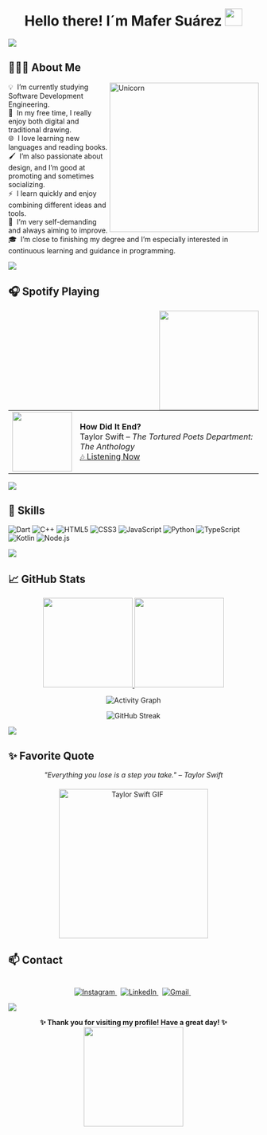 <h1 align="center">Hello there! I´m Mafer Suárez <img src="https://media.giphy.com/media/hvRJCLFzcasrR4ia7z/giphy.gif" width="35"></h1>

<a href="https://www.youtube.com/watch?v=dQw4w9WgXcQ"><img src="https://user-images.githubusercontent.com/73097560/115834477-dbab4500-a447-11eb-908a-139a6edaec5c.gif"></a>

## 👨🏻‍💻 About Me
<img align="right" width=300px alt="Unicorn" src="https://media3.giphy.com/media/v1.Y2lkPTc5MGI3NjExaHlvaWVoaHlyZ2Q2MnI1bDFmZXVwOHJpOWwzdWM4MXE2dW9pMG9zNCZlcD12MV9pbnRlcm5hbF9naWZfYnlfaWQmY3Q9Zw/L1R1tvI9svkIWwpVYr/giphy.gif" />

💡 &nbsp;I’m currently studying Software Development Engineering.\
🎨 &nbsp;In my free time, I really enjoy both digital and traditional drawing.\
🌐 &nbsp;I love learning new languages and reading books.\
🖌️ &nbsp;I’m also passionate about design, and I’m good at promoting and sometimes socializing.\
⚡ &nbsp;I learn quickly and enjoy combining different ideas and tools.\
🎯 &nbsp;I’m very self-demanding and always aiming to improve.\
🎓 &nbsp;I’m close to finishing my degree and I’m especially interested in continuous learning and guidance in programming.

<a href="https://www.youtube.com/watch?v=dQw4w9WgXcQ"><img src="https://user-images.githubusercontent.com/73097560/115834477-dbab4500-a447-11eb-908a-139a6edaec5c.gif"></a>

## 🎧 Spotify Playing
<img align='right' src='https://user-images.githubusercontent.com/5713670/87202985-820dcb80-c2b6-11ea-9f56-7ec461c497c3.gif' width='200'>
<table>
  <tr>
    <td>
      <a href="https://open.spotify.com/track/5Bedn0svl0ZD7RGmJkmKKw">
        <img src="https://images.genius.com/ab9188e812405ef9aa2374411bbb3a92.1000x1000x1.png" width="120" />
      </a>
    </td>
    <td>
      <strong>How Did It End?</strong><br>
      Taylor Swift – <em>The Tortured Poets Department: The Anthology</em><br>
      <a href="https://open.spotify.com/track/5Bedn0svl0ZD7RGmJkmKKw">🎶 Listening Now </a>
    </td>
  </tr>
</table>

<a href="https://www.youtube.com/watch?v=dQw4w9WgXcQ"><img src="https://user-images.githubusercontent.com/73097560/115834477-dbab4500-a447-11eb-908a-139a6edaec5c.gif"></a>

## 🔧 Skills

![Dart](https://img.shields.io/badge/Dart-%230175C2.svg?style=for-the-badge&logo=dart&logoColor=white)
![C++](https://img.shields.io/badge/C++-%2300599C.svg?style=for-the-badge&logo=c%2B%2B&logoColor=white)
![HTML5](https://img.shields.io/badge/HTML5-%23E34F26.svg?style=for-the-badge&logo=html5&logoColor=white)
![CSS3](https://img.shields.io/badge/CSS3-%231572B6.svg?style=for-the-badge&logo=css3&logoColor=white)
![JavaScript](https://img.shields.io/badge/JavaScript-%23323330.svg?style=for-the-badge&logo=javascript&logoColor=F7DF1E)
![Python](https://img.shields.io/badge/Python-%2314354C.svg?style=for-the-badge&logo=python&logoColor=white)
![TypeScript](https://img.shields.io/badge/TypeScript-%23007ACC.svg?style=for-the-badge&logo=typescript&logoColor=white)
![Kotlin](https://img.shields.io/badge/Kotlin-%230095D5.svg?style=for-the-badge&logo=kotlin&logoColor=white)
![Node.js](https://img.shields.io/badge/Node.js-%23339933.svg?style=for-the-badge&logo=node.js&logoColor=white)

<a href="https://www.youtube.com/watch?v=dQw4w9WgXcQ"><img src="https://user-images.githubusercontent.com/73097560/115834477-dbab4500-a447-11eb-908a-139a6edaec5c.gif"></a>

## 📈 GitHub Stats
<p align="center">
<a href="https://github.com/Ferchisqs">
  <img height="180em" src="https://github-readme-stats.vercel.app/api?username=Ferchisqs&show_icons=true&theme=algolia&include_all_commits=true&count_private=true"/>
  <img height="180em" src="https://github-readme-stats.vercel.app/api/top-langs/?username=Ferchisqs&layout=compact&langs_count=8&theme=algolia"/>
</a>
</p>


<p align="center">
  <img src="https://github-readme-activity-graph.vercel.app/graph?username=Ferchisqs&theme=react-dark" alt="Activity Graph"/>
</p>


<p align="center">
  <img src="https://github-readme-streak-stats.herokuapp.com/?user=Ferchisqs&theme=algolia" alt="GitHub Streak"/>
</p>

<a href="https://www.youtube.com/watch?v=dQw4w9WgXcQ"><img src="https://user-images.githubusercontent.com/73097560/115834477-dbab4500-a447-11eb-908a-139a6edaec5c.gif"></a>

## ✨ Favorite Quote

<p align="center">
  <em>"Everything you lose is a step you take." – Taylor Swift</em>
</p>

<p align="center" style="margin: 20px 0;">
  <img 
    src="https://media.giphy.com/media/v1.Y2lkPTc5MGI3NjExbjhqN2Zvdm1xeHJ4NnllYXF2ZW9ldWhheGZicjE3MjhyZTJzcWRlaSZlcD12MV9naWZzX3NlYXJjaCZjdD1n/5IBUmuEiSbOrMMsVDj/giphy.gif" 
    alt="Taylor Swift GIF" 
    width="300"
    />
</p>




## 📫 Contact
<p align="center">
<br>
<a href="https://www.instagram.com/mariferqs_/?hl=es">
  <img src="https://img.shields.io/badge/instagram-%23E4405F.svg?&style=for-the-badge&logo=instagram&logoColor=white" alt="Instagram" />
</a>&nbsp;
<a href="https://www.linkedin.com/in/maria-fernanda-quezada-suárez-b7100024a">
  <img src="https://img.shields.io/badge/linkedin-%230077B5.svg?&style=for-the-badge&logo=linkedin&logoColor=white" alt="LinkedIn" />
</a>&nbsp;
<a href="mailto:mariferqs2004@gmail.com?subject=Hello%20Fer!">
  <img src="https://img.shields.io/badge/gmail-%23D14836.svg?&style=for-the-badge&logo=gmail&logoColor=white" alt="Gmail" />
</a>&nbsp;
</p>

<a href="https://www.youtube.com/watch?v=dQw4w9WgXcQ"><img src="https://user-images.githubusercontent.com/73097560/115834477-dbab4500-a447-11eb-908a-139a6edaec5c.gif"></a>

<p align="center">
  <strong>✨ Thank you for visiting my profile! Have a great day! ✨</strong><br>
  <img src="https://media.giphy.com/media/agR1cmIEcIfRy2zwbz/giphy.gif" width="200">
</p>
